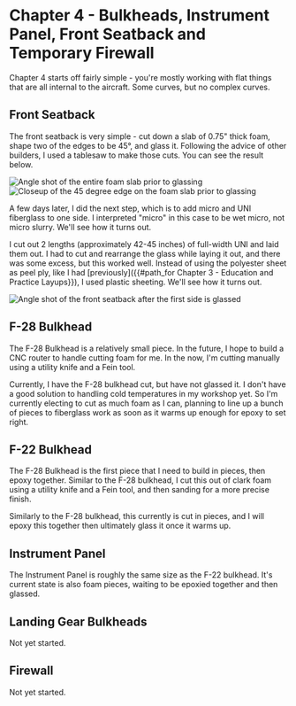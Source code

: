# Chapter 4 - Bulkheads, Instrument Panel, Front Seatback and Temporary Firewall

Chapter 4 starts off fairly simple - you're mostly working with flat things that are all internal to the aircraft. Some curves, but no complex curves.

## Front Seatback

The front seatback is very simple - cut down a slab of 0.75" thick foam, shape two of the edges to be 45°, and glass it. Following the advice of other builders, I used a tablesaw to make those cuts. You can see the result below.

![Angle shot of the entire foam slab prior to glassing](/assets/images/build_log/chapter_4/front_seatback_initial_1.jpg)
![Closeup of the 45 degree edge on the foam slab prior to glassing](/assets/images/build_log/chapter_4/front_seatback_initial_2.jpg)

A few days later, I did the next step, which is to add micro and UNI fiberglass to one side. I interpreted "micro" in this case to be wet micro, not micro slurry. We'll see how it turns out.

I cut out 2 lengths (approximately 42-45 inches) of full-width UNI and laid them out. I had to cut and rearrange the glass while laying it out, and there was some excess, but this worked well. Instead of using the polyester sheet as peel ply, like I had [previously]({{#path_for Chapter 3 - Education and Practice Layups}}), I used plastic sheeting. We'll see how it turns out.

![Angle shot of the front seatback after the first side is glassed](/assets/images/build_log/chapter_4/front_seatback_first_glassing.jpg)

## F-28 Bulkhead

The F-28 Bulkhead is a relatively small piece. In the future, I hope to build a CNC router to handle cutting foam for me. In the now, I'm cutting manually using a utility knife and a Fein tool.

Currently, I have the F-28 bulkhead cut, but have not glassed it. I don't have a good solution to handling cold temperatures in my workshop yet. So I'm currently electing to cut as much foam as I can, planning to line up a bunch of pieces to fiberglass work as soon as it warms up enough for epoxy to set right.

## F-22 Bulkhead

The F-28 Bulkhead is the first piece that I need to build in pieces, then epoxy together. Similar to the F-28 bulkhead, I cut this out of clark foam using a utility knife and a Fein tool, and then sanding for a more precise finish.

Similarly to the F-28 bulkhead, this currently is cut in pieces, and I will epoxy this together then ultimately glass it once it warms up.

## Instrument Panel

The Instrument Panel is roughly the same size as the F-22 bulkhead. It's current state is also foam pieces, waiting to be epoxied together and then glassed.

## Landing Gear Bulkheads

Not yet started.

## Firewall

Not yet started.
